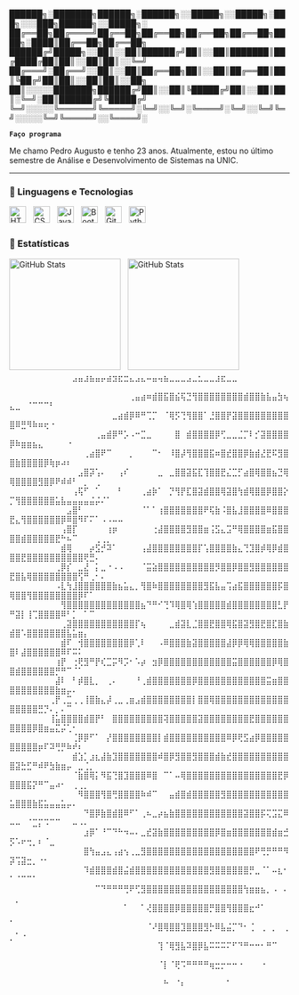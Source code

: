 ██████╗░███████╗██████╗░██████╗░░█████╗░░█████╗░███╗░░░███╗██████╗░░█████╗░
██╔══██╗██╔════╝██╔══██╗██╔══██╗██╔══██╗██╔══██╗████╗░████║██╔══██╗██╔══██╗
██████╔╝█████╗░░██║░░██║██████╔╝██║░░██║███████║██╔████╔██║██║░░██║██║░░╚═╝
██╔═══╝░██╔══╝░░██║░░██║██╔══██╗██║░░██║██╔══██║██║╚██╔╝██║██║░░██║██║░░██╗
██║░░░░░███████╗██████╔╝██║░░██║╚█████╔╝██║░░██║██║░╚═╝░██║██████╔╝╚█████╔╝
╚═╝░░░░░╚══════╝╚═════╝░╚═╝░░╚═╝░╚════╝░╚═╝░░╚═╝╚═╝░░░░░╚═╝╚═════╝░░╚════╝░

**`Faço programa`**

Me chamo Pedro Augusto e tenho 23 anos. Atualmente, estou no último semestre de Análise e Desenvolvimento de Sistemas na UNIC. 

---

### 🤖 Linguagens e Tecnologias

<img 
    align="left" 
    alt="HTML"
    title="HTML" 
    width="30px" 
    style="padding-right: 10px;" 
    src="https://cdn.jsdelivr.net/gh/devicons/devicon@latest/icons/html5/html5-original.svg" 
/>
<img 
    align="left" 
    alt="CSS" 
    title="CSS"
    width="30px" 
    style="padding-right: 10px;" 
    src="https://cdn.jsdelivr.net/gh/devicons/devicon@latest/icons/css3/css3-original.svg" 
/>
<img 
    align="left" 
    alt="JavaScript" 
    title="JavaScript"
    width="30px" 
    style="padding-right: 10px;" 
    src="https://cdn.jsdelivr.net/gh/devicons/devicon@latest/icons/javascript/javascript-original.svg" 
/>
<img 
    align="left" 
    alt="Bootstrap"
    title="Bootstrap" 
    width="30px" 
    style="padding-right: 10px;" 
    src="https://cdn.jsdelivr.net/gh/devicons/devicon@latest/icons/bootstrap/bootstrap-original.svg" 
/>
<img 
    align="left" 
    alt="Git" 
    title="Git"
    width="30px" 
    style="padding-right: 10px;" 
    src="https://cdn.jsdelivr.net/gh/devicons/devicon@latest/icons/git/git-original.svg" 
/>
<img 
    align="left" 
    alt="Python" 
    title="Python"
    width="30px" 
    style="padding-right: 10px;" 
    src="https://cdn.jsdelivr.net/gh/devicons/devicon@latest/icons/python/python-original.svg" 
/>

<br/>
<br/>

### 📃 Estatísticas

<p>
  <img 
    align="left" 
    alt="GitHub Stats" 
    height="200" 
    style="padding-right: 10px;" 
    src="https://github-readme-stats.vercel.app/api?username=PedroAMDC&show_icons=true&theme=tokyonight&include_all_commits=true&locale=pt-br" 
  />

<img 
      align="left" 
      alt="GitHub Stats" 
      height="200" 
      src="https://github-readme-stats.vercel.app/api/top-langs/?username=PedroAMDC&theme=tokyonight&layout=compact&custom_title=Tecnologias&langs_count=9" 
  />

</p>


<br/>
<br/>

<br/>
<br/>

<br/>
<br/>

<br/>
<br/>
<br/>
<br/>

<body>
⠀⠀⠀⠀⠀⠀⠀⠀⠀⠀⠀⠀⠀⠀⠀⠀⠀⠀⠀⠀⠀⠀⠀⠀⠀⠀⠀⣠⣤⣰⣦⣤⡤⣴⣲⣖⣒⣄⣠⣄⠤⣤⢤⣦⣀⣀⣀⣠⣀⣂⣀⣀⣰⣖⣀⣀⠀⠀⠀⠀⠀⠀⠀⠀⠀⠀⠀⠀⠀
⠀⠀⠀⠀⠀⠀⠀⠀⠀⠀⠀⠀⠀⠀⠀⠀⠀⠀⠀⠀⠀⢀⣤⣴⠶⣾⣿⣯⣿⣮⢯⣙⢻⣿⣿⣿⣿⣿⣿⣿⣿⣾⣿⣿⣷⣧⣤⣳⢦⣄⣀⠀⠈⠉⠉⠉⠃⠀⠀⠀⠀⠀⠀⠀⠀⠀⠀⠀⠀
⠀⠀⠀⠀⠀⠀⠀⠀⠀⠀⠀⠀⠀⠀⠀⠀⠀⠀⣀⣴⣾⡿⠿⠛⢉⡉⠀⠈⢿⡫⢙⢻⣿⣿⠁⣘⣿⣿⡟⣽⣿⣿⣿⣿⣿⣿⣿⣿⣿⣿⠿⣛⠻⠷⠶⢖⠐⠀⠀⠀⠀⠀⠀⠀⠀⠀⠀⠀⠀
⠀⠀⠀⠀⠀⠀⠀⠀⠀⠀⠀⠀⠀⠀⠀⢀⣤⣾⡿⠛⡡⠠⠒⣉⣀⠀⠀⠀⠀⣿⠀⣾⣿⣿⣿⣿⡿⢋⣀⣀⣈⡉⠇⡊⣽⣿⣿⣿⣿⡿⠷⣶⣶⣦⣄⠀⠀⠀⠀⠐⠀⠀⠀⠀⠀⠀⠀⠀⠀
⠀⠀⠀⠀⠀⠀⠀⠀⠀⠀⠀⠀⠀⢀⣴⣿⠟⠉⠀⠀⠀⡀⠀⠀⠀⠉⠂⠀⠸⣿⡼⢻⣿⣿⣿⣯⠶⣿⣞⣿⣿⡿⣷⣾⣜⣟⠯⣻⣿⣿⣷⣿⣿⣿⣿⡿⢷⡶⠴⠆⠀⠀⠀⠀⠀⠀⠀⠀⠀
⠀⠀⠀⠀⠀⠀⠀⠀⠀⠀⠀⠀⣠⣿⡽⢡⠄⠀⠀⢠⠎⠀⠀⠀⠀⠀⣀⠀⣀⣿⣿⣽⣯⣏⢹⣿⣿⣟⣌⣉⡋⣴⣿⢿⣿⣿⣦⣙⢿⢿⣿⣿⣿⣿⣻⣿⡿⠟⠾⠾⠃⠀⡀⠀⢀⠀⠀⠀⠀
⠀⠀⠀⠀⠀⠀⠀⠀⠀⠀⠀⢠⢯⠋⠀⠁⠀⠀⠀⠃⠀⠀⠀⢀⣴⡷⠁⠀⡙⢻⡟⣏⣿⣽⣾⣿⣿⢿⣽⣿⢳⣾⢿⣿⣿⡿⣿⣿⡕⡉⢻⣿⣿⣿⣿⣿⣿⣥⣧⣤⣤⣤⣤⣬⡬⠌⠁⠀⠀
⠀⠀⠀⠀⠀⠀⠀⠀⠀⠀⣠⣿⠃⠀⠀⠀⠀⠀⠀⠀⠀⠀⠀⠈⠁⠁⢰⣿⣿⣿⣿⣿⣿⣿⠟⢯⣷⠨⣿⣧⣸⣿⣿⣿⣿⠿⣿⣿⣿⣟⣄⢻⣿⣿⣿⣿⣿⣿⡿⠿⣿⠻⠏⠍⠁⠠⠠⠤⠤
⠀⠀⠀⠀⠀⠀⠀⠀⠀⢠⣿⡏⠀⠀⠀⠀⠀⢰⡶⠀⠀⠀⠀⠀⠀⢐⣼⣿⣿⣿⣿⣻⣿⣿⣶⢨⣫⣄⣩⠛⢿⣿⣿⣿⣿⣶⣯⣿⣿⣿⣿⣾⣿⣿⣿⣿⣿⣟⠓⠦⠉⠀⠀⠀⢀⢀⡀⠀⠀
⠀⠀⠀⠀⠀⠀⠀⠀⠀⣾⢿⠀⠀⠀⡴⣫⡚⠽⠁⠀⠀⠀⠀⢠⣼⣿⣿⣿⣿⣿⣿⣿⣿⡏⢡⣿⣿⣿⣿⣷⣄⢙⣹⣿⡾⢿⡿⣾⣿⣿⣿⣟⣿⣿⣿⣿⣿⣿⣿⣿⣿⣿⢟⣛⠄⠀⠀⠀⠀
⠀⠀⠀⠀⠀⠀⠀⠀⢀⡿⡎⠀⣀⣜⠀⡅⣀⠐⠠⠠⠀⠀⠀⠈⣭⣵⣿⣿⣿⣿⣿⣿⣿⣿⣿⣿⡻⣿⣿⡿⣿⣿⣻⣿⣿⣿⣿⣿⣿⣟⣿⣧⢿⣿⣿⣿⣿⣿⣿⣿⣿⢫⠛⢀⠂⠄⠀⠀⠀
⠀⠀⠀⠀⠀⠀⠀⠀⠠⣇⢳⣸⣿⣿⣿⣿⣿⣿⣷⣦⣥⣄⡀⢻⣿⠷⣿⣿⣿⣿⣿⣿⣿⣿⣻⣯⣧⣤⢩⣴⣯⣿⣿⣿⣿⣿⣿⡯⣿⢿⣿⣿⢻⣿⣿⣿⣿⣿⣿⣿⣿⡿⠏⠁⠀⠀⠀⠀⠀
⠀⠀⠀⠀⠀⠀⠀⠀⠀⢻⣿⣿⣿⣿⣿⣿⣿⣿⣿⣿⣿⣿⣿⣦⠙⠛⠊⢙⠹⢿⣿⢿⢱⣿⣿⣿⣿⣿⣾⣿⣿⣿⣿⣿⣿⣿⣿⣃⡟⠛⣽⡇⢸⢉⣿⣿⣿⣿⠿⠃⡁⠀⠁⠉⠀⠀⠀⠀⠀
⠀⠀⠀⠀⠀⠀⠀⠀⠀⢀⣽⣿⣿⣿⣿⣿⣿⣿⣿⣿⣿⣿⡏⢦⠀⠀⠀⠀⣀⣾⣽⣇⣈⣿⣿⣟⣿⣿⢿⣯⣿⣽⣻⣿⣟⣿⣏⣿⣷⣾⣿⠡⣿⣿⣿⣿⣿⣿⣿⣧⣥⣶⡄⠀⠀⠀⠀⠀⠀
⠀⠀⠀⠀⠀⠀⠀⠀⠀⣾⠏⠀⢺⣿⣿⣿⣿⣿⣿⣿⣿⡿⢁⠇⠀⠀⠠⠿⣿⣿⣿⣷⣽⣿⣿⣿⣿⣿⣼⡿⡿⢿⢿⣿⣿⣿⣿⣿⣷⣿⠇⣼⣿⣿⣿⣿⣿⣿⠿⠏⠭⠅⠀⠀⠀⠀⠀⠀⠀
⠀⠀⠀⠀⠀⠀⠀⠀⢰⡟⠀⢐⢟⣻⠛⡟⢎⣉⡭⠻⡩⠂⠡⡴⠀⣲⡿⣿⣿⣿⣿⣿⣿⣿⣿⣿⣿⣿⣿⣭⣿⣿⣿⣿⣿⣿⡿⢿⣿⣿⣾⣿⣿⣿⣿⣿⣿⡛⠛⠉⠈⠁⠀⠀⠀⠀⠀⠀⠀
⠀⠀⠀⠀⠀⠀⠀⠀⣼⠇⠀⠃⡾⣿⣇⡀⠀⢀⠄⠀⠀⠀⠘⢀⣾⣿⣿⣿⣿⣿⣿⣿⡿⣿⣿⣿⣿⣿⣿⣿⣿⣿⣿⣿⣿⣭⣶⣿⣿⣿⣿⣿⣿⣿⣿⣿⣿⣷⣶⡤⠄⠀⠀⠀⠀⠀⠀⠀⠀
⠀⠀⠀⠀⠀⠀⠀⢀⡟⢀⣉⢀⢀⢸⣿⣷⣄⡼⢀⣀⢀⣶⣠⣾⣿⣿⣿⣿⣿⣿⣿⣿⡇⣿⣿⢿⣿⣿⣿⣿⣿⣿⣿⣿⣿⣿⣿⣿⣿⣿⣿⣿⣿⣿⣛⡙⠄⡀⠄⠉⠀⠀⠀⠀⠀⠀⠀⠀⠀
⠀⠀⠀⠀⠀⠀⠀⢸⣥⣿⣿⣿⣿⣾⣿⡟⠃⠀⣿⣿⣿⣿⣿⣿⣿⣿⣿⢽⣿⣿⣿⣿⣿⣽⣿⣿⣿⣿⣿⣿⣿⣿⣟⣿⣿⣿⣿⣿⣿⣿⣿⣿⣿⡿⣿⣶⣤⣍⡬⢁⠂⠀⠀⠀⠀⠀⠀⠀⠀
⠀⠀⠀⠀⠀⠀⠀⠀⠀⠀⠀⢈⡿⡿⠋⠁⠀⡜⣿⣿⣿⣿⣿⣿⣿⣿⡇⣾⣿⣿⣿⣿⣿⣿⣿⣿⣿⣿⠿⡿⢟⣫⣴⡿⣿⣿⣿⣿⣿⣿⣿⣿⣿⣿⡶⠏⠽⢛⡛⠷⠞⠆⠀⠀⠀⠀⠀⠀⠀
⠀⠀⠀⠀⠀⠀⠀⠀⠀⠀⠀⣾⣱⡁⣰⣆⣼⣷⣹⣿⣿⣿⣿⣿⣿⣿⠾⣿⡿⣻⣿⣿⣻⣿⣿⣿⣾⣷⣞⣿⣿⣿⣿⣿⣿⣿⣿⣿⣿⣿⣽⣓⣋⠛⠾⠟⣳⣷⣶⡤⠀⣀⢈⡀⠀⠀⠀⠀⠀
⠀⠀⠀⠀⠀⠀⠀⠀⠀⠀⠀⠈⣷⣿⢿⡅⠻⣯⢙⣿⣹⣿⣿⣿⠿⣿⠀⠉⠁⠤⢿⣿⣿⣿⣿⣿⣿⣿⣿⣿⣿⣿⣿⣿⣿⣿⣿⣟⡿⣿⣿⣿⣯⡝⠛⠉⣤⠴⠂⠀⢀⢀⡀⠀⠀⠀⠀⠀⠀
⠀⠀⠀⠀⠀⠀⠀⠀⠀⠀⠀⠀⠻⣿⣿⣿⢻⣿⢛⣿⣿⣿⣿⠷⠾⠉⠀⠀⣤⣾⣿⣾⣿⣿⣿⣿⣿⣻⣿⣿⣿⣿⣿⣿⣿⣿⣿⣿⣿⣥⣿⣿⣿⣷⣯⣥⣤⣤⣥⡤⠄⠀⠀⠀⠀⠀⠀⠀⠀
⠀⠀⠀⠀⠀⠀⠀⠀⠀⠀⠀⠀⠀⠙⣿⡿⣷⣿⣾⣿⠿⠋⠁⢀⠦⣀⡴⣦⣷⣿⣿⣿⣿⣿⣿⣿⣿⣿⣿⣿⣿⣽⣿⣿⡯⢍⣩⣍⠿⠤⠤⠀⠈⣉⡍⠩⠉⠉⠀⠀⠤⠠⠄⠀⠀⠀⠀⠀⠀
⠀⠀⠀⠀⠀⠀⠀⠀⠀⠀⠀⠀⠀⣰⡿⠁⠘⠉⠙⠓⠲⠤⠄⣀⣞⣽⣷⣿⣿⣿⣿⣿⣿⣿⣿⣿⡿⣿⣶⣿⣿⣿⣿⣿⣿⣿⣾⣶⣚⡫⠡⠖⢒⡀⠆⠈⣀⠀⠀⠀⠀⠀⠀⠀⠀⠀⠀⠀⠀
⠀⠀⠀⠀⠀⠀⠀⠀⠀⠀⠀⠀⠀⣿⢳⣤⣠⣄⢠⣴⢢⢀⣀⣻⣿⣿⣿⣿⣿⣿⣿⣿⣿⣿⣿⣿⣿⣿⣿⣿⣿⣿⣿⠟⢛⡛⠛⠛⠻⡽⢩⣽⣒⡀⠐⠂⠀⠀⠀⠀⠀⠀⠀⠀⠀⠀⠀⠀⠀
⠀⠀⠀⠀⠀⠀⠀⠀⠀⠀⠀⠀⠀⠹⣾⣿⣿⣿⣾⣿⣬⣾⣿⣿⣿⣿⣿⣿⣿⣿⣿⣿⣿⣿⣿⣻⣿⣿⣿⣿⣿⣿⡛⣀⠈⠁⠤⣆⠂⠁⠈⠉⠉⠁⠀⠀⠀⠀⠀⠀⠀⠀⠀⠀⠀⠀⠀⠀⠀
⠀⠀⠀⠀⠀⠀⠀⠀⠀⠀⠀⠀⠀⠀⠀⠉⠙⠛⠛⠛⢛⠟⢋⣻⣿⣿⣿⣿⣿⣿⣿⣿⣿⣿⣿⣿⣿⣿⣿⣿⣿⢳⣶⣶⣦⡀⠠⠀⠄⠀⡀⠀⠀⠀⠀⠀⠀⠀⠀⠀⠀⠀⠀⠀⠀⠀⠀⠀⠀
⠀⠀⠀⠀⠀⠀⠀⠀⠀⠀⠀⠀⠀⠀⠀⠀⠀⠀⠀⠀⠁⠀⠀⠁⢜⣿⣿⣿⣿⡿⣿⣿⣿⣿⣿⡛⣿⣿⢻⣿⣿⣿⣖⠚⠁⠀⠀⠀⠀⡀⠀⠀⠀⠀⠀⠀⠀⠀⠀⠀⠀⠀⠀⠀⠀⠀⠀⠀⠀
⠀⠀⠀⠀⠀⠀⠀⠀⠀⠀⠀⠀⠀⠀⠀⠀⠀⠀⠀⠀⠀⠀⠀⠀⠈⠜⣿⢿⣿⣿⣹⣿⣿⣿⣻⡓⠿⣧⣬⡉⠙⠂⢈⠀⢀⠀⡀⠀⢀⡀⠁⠐⠀⠀⠀⠀⠀⠀⠀⠀⠀⠀⠀⠀⠀⠀⠀⠀⠀
⠀⠀⠀⠀⠀⠀⠀⠀⠀⠀⠀⠀⠀⠀⠀⠀⠀⠀⠀⠀⠀⠀⠀⠀⠀⠀⢹⠈⢿⣻⣧⠽⣿⡿⣧⠭⠭⠭⠍⠋⠙⠛⠒⠒⠂⠛⠉⠀⠀⠀⠀⠀⠀⠀⠀⠀⠀⠀⠀⠀⠀⠀⠀⠀⠀⠀⠀⠀⠀
⠀⠀⠀⠀⠀⠀⠀⠀⠀⠀⠀⠀⠀⠀⠀⠀⠀⠀⠀⠀⠀⠀⠀⠀⠀⠀⠈⡇⠈⢟⠩⠛⠛⠛⠛⢶⣒⡒⠒⠒⠐⠀⠀⠀⠐⠀⠀⠀⠀⠀⠀⠀⠀⠀⠀⠀⠀⠀⠀⠀⠀⠀⠀⠀⠀⠀⠀⠀⠀
⠀⠀⠀⠀⠀⠀⠀⠀⠀⠀⠀⠀⠀⠀⠀⠀⠀⠀⠀⠀⠀⠀⠀⠀⠀⠀⠀⠓⠀⠈⠆⠀⠀⠀⠀⠀⠀⠀⠁⠀⠀⠀⠀⠀⠀⠀⠀⠀⠀⠀⠀⠀⠀⠀⠀⠀⠀⠀⠀⠀⠀⠀⠀⠀⠀⠀⠀⠀⠀
</body>
